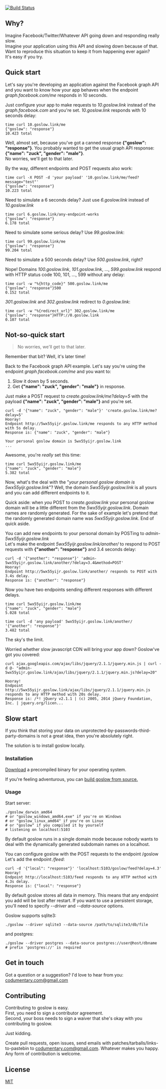 [![Build Status](https://travis-ci.org/alexandershov/goslow.svg?branch=master)](https://travis-ci.org/alexandershov/goslow)
## Why?
Imagine Facebook/Twitter/Whatever API going down and responding really slow.  
Imagine your application using this API and slowing down because of that.  
Want to reproduce this situation to keep it from happening ever again?  
It's easy if you try.

## Quick start
Let's say you're developing an application against the Facebook graph API and
you want to know how your app behaves when the endpoint *graph.facebook.com/me* responds in 10 seconds.

Just configure your app to make requests to *10.goslow.link* instead of the *graph.facebook.com*
and you're set. *10.goslow.link* responds with 10 seconds delay:

```shell
time curl 10.goslow.link/me
{"goslow": "response"}
10.423 total
```

Well, almost set, because you've got a canned response **{"goslow": "response"}**.
You probably wanted to get the usual graph API response: **{"name": "zuck", "gender": "male"}**.  
No worries, we'll get to that later.

By the way, different endpoints and POST requests also work:
```shell
time curl -X POST -d 'your payload' '10.goslow.link/me/feed?message="test"'
{"goslow": "response"}
10.223 total
```

Need to simulate a 6 seconds delay? Just use *6.goslow.link* instead of *10.goslow.link*


```shell
time curl 6.goslow.link/any-endpoint-works
{"goslow": "response"}
6.178 total
```

Need to simulate some serious delay? Use *99.goslow.link*:
```shell
time curl 99.goslow.link/me
{"goslow": "response"}
99.204 total
```

Need to simulate a 500 seconds delay? Use *500.goslow.link*, right?

Nope! Domains *100.goslow.link*, *101.goslow.link*, ..., *599.goslow.link* respond with
HTTP status code 100, 101, ..., 599 without any delay:

```shell
time curl -w "%{http_code}" 500.goslow.link/me
{"goslow": "response"}500
0.152 total
```

*301.goslow.link* and *302.goslow.link* redirect to *0.goslow.link*:

```shell
time curl -w "%{redirect_url}" 302.goslow.link/me
{"goslow": "response"}HTTP://0.goslow.link
0.107 total
```

## Not-so-quick start
> No worries, we'll get to that later.

Remember that bit? Well, it's later time!

Back to the Facebook graph API example.
Let's say you're using the endpoint *graph.facebook.com/me* and you want to:
1. Slow it down by 5 seconds.
2. Get **{"name": "zuck", "gender": "male"}** in response.

Just make a POST request to *create.goslow.link/me?delay=5* with the payload **{"name": "zuck", "gender": "male"}** and you're set.
```shell
curl -d '{"name": "zuck", "gender": "male"}' 'create.goslow.link/me?delay=5'
Hooray!
Endpoint http://5wx55yijr.goslow.link/me responds to any HTTP method with 5s delay.
Response is: {"name": "zuck", "gender": "male"}

Your personal goslow domain is 5wx55yijr.goslow.link
...
```
Awesome, you're *really* set this time:

```shell
time curl 5wx55yijr.goslow.link/me
{"name": "zuck", "gender": "male"}
5.382 total
```

Now, what's the deal with the "*your personal goslow domain is 5wx55yijr.goslow.link*"? Well, the domain *5wx55yijr.goslow.link* is all yours and you can add different endpoints to it.

Quick aside:
when *you* POST to *create.goslow.link* your personal goslow domain will be a little different
from the *5wx55yijr.goslow.link*. Domain names are randomly generated. For the sake of example let's pretend that the randomly
generated domain name was *5wx55yijr.goslow.link*.
End of quick aside.


You can add new endpoints to your personal domain by POSTing to *admin-5wx55yijr.goslow.link*  
Let's make the endpoint *5wx55yijr.goslow.link/another/* to respond to POST requests with **{"another": "response"}**
and 3.4 seconds delay:
```shell
curl -d '{"another": "response"}' 'admin-5wx55yijr.goslow.link/another/?delay=3.4&method=POST'
Hooray!
Endpoint http://5wx55yijr.goslow.link/another/ responds to POST with 3.4s delay.
Response is: {"another": "response"}
```

Now you have two endpoints sending different responses with different delays.

```shell
time curl 5wx55yijr.goslow.link/me
{"name": "zuck", "gender": "male"}
5.028 total
```

```shell
time curl -d 'any payload' 5wx55yijr.goslow.link/another/
'{"another": "response"}'
3.482 total
```

The sky's the limit.

Worried whether slow javascript CDN will bring your app down? Goslow've got you covered:
```shell
curl ajax.googleapis.com/ajax/libs/jquery/2.1.1/jquery.min.js | curl -d @- "admin-5wx55yijr.goslow.link/ajax/libs/jquery/2.1.1/jquery.min.js?delay=20"

Hooray!
Endpoint http://5wx55yijr.goslow.link/ajax/libs/jquery/2.1.1/jquery.min.js responds to any HTTP method with 20s delay.
Response is: /*! jQuery v2.1.1 | (c) 2005, 2014 jQuery Foundation, Inc. | jquery.org/licen...
```

## Slow start
If you think that storing your data on unprotected-by-passwords-third-party-domains is not a great idea, then you're absolutely right.

The solution is to install goslow locally.

### Installation
[Download](https://github.com/alexandershov/goslow/releases) a precompiled binary for your operating system.

If you're feeling adventurous, you can [build goslow from source.](https://github.com/alexandershov/goslow/blob/master/Build.md)

### Usage

Start server:
```shell
./goslow_darwin_amd64
# or "goslow_windows_amd64.exe" if you're on Windows
# or "goslow_linux_amd64" if you're on Linux
# or "goslow" if you compiled it by yourself
# listening on localhost:5103
```

By default goslow runs in a single domain mode
because nobody wants to deal with the dynamically generated subdomain names on a localhost.

You can configure goslow with the POST requests to the endpoint /goslow  
Let's add the endpoint */feed*:
```shell
curl -d '{"local": "response"}' 'localhost:5103/goslow/feed?delay=4.3'
Hooray!
Endpoint http://localhost:5103/feed responds to any HTTP method with 4.3s delay.
Response is: {"local": "response"}
```


By default goslow stores all data in memory. This means that any endpoint you add will be lost after restart.
If you want to use a persistent storage, you'll need to specify *--driver* and *--data-source* options.

Goslow supports sqlite3:
```shell
./goslow --driver sqlite3 --data-source /path/to/sqlite3/db/file
```

and postgres:
```shell
./goslow --driver postgres --data-source postgres://user@host/dbname
# prefix 'postgres://' is required
```

## Get in touch
Got a question or a suggestion?
I'd love to hear from you: [codumentary.com@gmail.com](mailto:codumentary.com@gmail.com)


## Contributing
Contributing to goslow is easy.  
First, you need to sign a contributor agreement.  
Second, your boss needs to sign a waiver that she's okay with you
contributing to goslow.

Just kidding.

Create pull requests, open issues, send emails with patches/tarballs/links-to-pastebin
to [codumentary.com@gmail.com](mailto:codumentary.com@gmail.com). Whatever makes you happy.
Any form of contribution is welcome.


## License
[MIT](https://github.com/alexandershov/goslow/blob/master/LICENSE)

